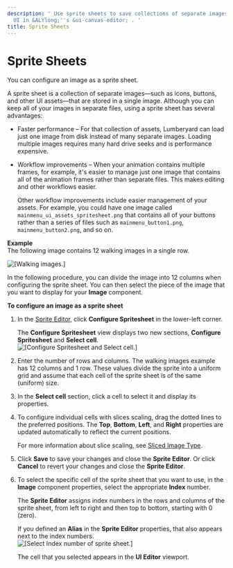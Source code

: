 ```yaml
---
description: ' Use sprite sheets to save collections of separate images for your game
  UI in &ALYlong;''s &ui-canvas-editor; . '
title: Sprite Sheets
---
```

# Sprite Sheets<a name="ui-editor-component-sprite-sheets"></a>

You can configure an image as a sprite sheet\. 

A sprite sheet is a collection of separate images—such as icons, buttons, and other UI assets—that are stored in a single image\. Although you can keep all of your images in separate files, using a sprite sheet has several advantages:
+ Faster performance – For that collection of assets, Lumberyard can load just one image from disk instead of many separate images\. Loading multiple images requires many hard drive seeks and is performance expensive\.
+ Workflow improvements – When your animation contains multiple frames, for example, it's easier to manage just one image that contains all of the animation frames rather than separate files\. This makes editing and other workflows easier\.

  Other workflow improvements include easier management of your assets\. For example, you could have one image called `mainmenu_ui_assets_spritesheet.png` that contains all of your buttons rather than a series of files such as `mainmenu_button1.png`, `mainmenu_button2.png`, and so on\. 

**Example**  
The following image contains 12 walking images in a single row\.  

![\[Walking images.\]](/images/userguide/game_ui_editor/ui-editor-component-sprite-sheets-walking.png)

In the following procedure, you can divide the image into 12 columns when configuring the sprite sheet\. You can then select the piece of the image that you want to display for your **Image** component\.

**To configure an image as a sprite sheet**

1. In the [Sprite Editor](/docs/userguide/ui/editor/sprite-editor.md), click **Configure Spritesheet** in the lower\-left corner\.

   The **Configure Spritesheet** view displays two new sections, **Configure Spritesheet** and **Select cell**\.  
![\[Configure Spritesheet and Select cell.\]](/images/userguide/game_ui_editor/ui-editor-component-sprite-sheets-1.png)

1. Enter the number of rows and columns\. The walking images example has 12 columns and 1 row\. These values divide the sprite into a uniform grid and assume that each cell of the sprite sheet is of the same \(uniform\) size\.

1. In the **Select cell** section, click a cell to select it and display its properties\.

1. To configure individual cells with slices scaling, drag the dotted lines to the preferred positions\. The **Top**, **Bottom**, **Left**, and **Right** properties are updated automatically to reflect the current positions\.

   For more information about slice scaling, see [Sliced Image Type](/docs/userguide/ui/editor/component-9-sliced.md)\.

1. Click **Save** to save your changes and close the **Sprite Editor**\. Or click **Cancel** to revert your changes and close the **Sprite Editor**\.

1. To select the specific cell of the sprite sheet that you want to use, in the **Image** component properties, select the appropriate **Index** number\. 

   The **Sprite Editor** assigns index numbers in the rows and columns of the sprite sheet, from left to right and then top to bottom, starting with 0 \(zero\)\.

   If you defined an **Alias** in the **Sprite Editor** properties, that also appears next to the index numbers\.   
![\[Select Index number of sprite sheet.\]](/images/userguide/game_ui_editor/ui-editor-component-sprite-sheets-2.png)

   The cell that you selected appears in the **UI Editor** viewport\.